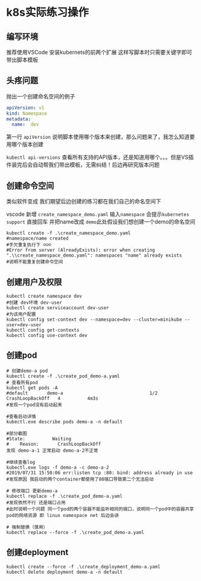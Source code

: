 
# k8s实际练习操作

## 编写环境

推荐使用VSCode 安装kubernets的前两个扩展 这样写脚本时只需要关键字即可带出脚本模板

## 头疼问题

抛出一个创建命名空间的例子

```yaml
apiVersion: v1
kind: Namespace
metadata:
  name:  dev
```

第一行 `apiVersion` 说明脚本使用哪个版本来创建，那么问题来了，我怎么知道要用哪个版本创建

`kubectl api-versions` 查看所有支持的API版本，还是知道用哪个。。。但是VS插件装完后会自动帮我们带出模板，无需纠结！后边再研究版本问题

## 创建命令空间

类似软件变成 我们期望后边创建的练习都在我们自己的命名空间下

vscode 新增 `create_namespace_demo.yaml` 输入`namespace` 会提示`kubernetes support` 直接回车 并把name改成 `demo`此处假设我们想创建一个demo的命名空间

```shell
kubectl create -f .\create_namespace_demo.yaml
#namespace/name created
#手欠重复执行下 ☺☺☺
#Error from server (AlreadyExists): error when creating ".\\create_namespace_demo.yaml": namespaces "name" already exists
#说明不能重复创建命令空间
```

## 创建用户及权限

```shell
kubectl create namespace dev
#创建 dev环境 dev-user
kubectl create serviceaccount dev-user
#为该用户配置
kubectl config set-context dev --namespace=dev --cluster=minikube --user=dev-user
kubectl config get-contexts
kubectl config use-context dev
```

## 创建pod

```shell
# 创建demo-a pod
kubectl create -f .\create_pod_demo-a.yaml
# 查看所有pod
kubectl get pods -A
#default       demo-a                                1/2     CrashLoopBackOff   4          4m3s
#发现一个pod没有启动起来

#查看启动详情
kubectl.exe describe pods demo-a -n default

#部分截图
#State:          Waiting
#    Reason:       CrashLoopBackOff
发现 demo-a-1 正常启动 demo-a-2不正常

#继续查看log
kubectl.exe logs -f demo-a -c demo-a-2
#2019/07/31 15:50:06 err:listen tcp :80: bind: address already in use
#发现原因 我启动的两个container都使用了80端口导致第二个无法启动

# 修改端口 更新demo-a
kubectl replace -f .\create_pod_demo-a.yaml
#发现依然不行 还是端口占用
#此时说明一个问题 同一个pod的两个容器不能监听相同的端口，说明同一个pod中的容器共享pod的网络资源 即 linux namespace net 后边会讲

# 强制替换（慎用）
kubectl replace --force -f .\create_pod_demo-a.yaml
```

## 创建deployment

```shell
kubectl create --force -f .\create_deployment_demo-a.yaml
kubectl delete deployment demo-a -n default
```
